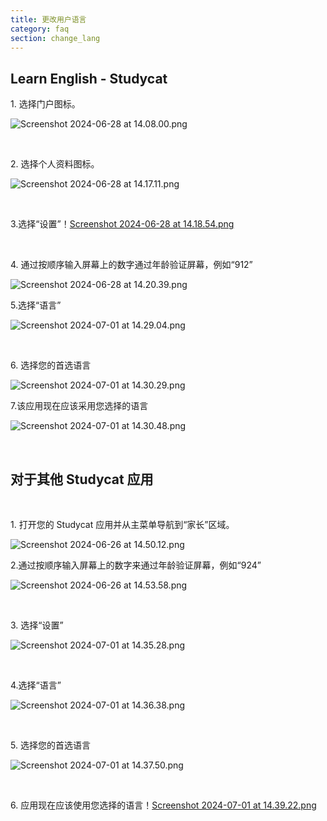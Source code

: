 ```yaml
---
title: 更改用户语言
category: faq
section: change_lang
---
```

## Learn English \- Studycat

1\. 选择门户图标。

![Screenshot 2024-06-28 at 14.08.00.png](https://help.Studycat.com/hc/article_attachments/34476207796761)

 

2\. 选择个人资料图标。

![Screenshot 2024-06-28 at 14.17.11.png](https://help.Studycat.com/hc/article_attachments/34476207805465)

 

3\.​​选择“设置”！[Screenshot 2024-06-28 at 14.18.54.png](https://help.Studycat.com/hc/article_attachments/34476197946521)

 

4\. 通过按顺序输入屏幕上的数字通过年龄验证屏幕，例如“912”

![Screenshot 2024-06-28 at 14.20.39.png](https://help.Studycat.com/hc/article_attachments/34476207809817)

5\.选择“语言”

![Screenshot 2024-07-01 at 14.29.04.png](https://help.Studycat.com/hc/article_attachments/34476207810969)

 

6\. 选择您的首选语言

​![Screenshot 2024-07-01 at 14.30.29.png](https://help.Studycat.com/hc/article_attachments/34476197954841)

7\.该应用现在应该采用您选择的语言

![Screenshot 2024-07-01 at 14.30.48.png](https://help.Studycat.com/hc/article_attachments/34476207816729)

 

## 对于其他 Studycat 应用

 

1\. 打开您的 Studycat 应用并从主菜单导航到“家长”区域。

![Screenshot 2024-06-26 at 14.50.12.png](https://help.Studycat.com/hc/article_attachments/34476197959449)

2\.通过按顺序输入屏幕上的数字来通过年龄验证屏幕，例如“924”

![Screenshot 2024-06-26 at 14.53.58.png](https://help.Studycat.com/hc/article_attachments/34476197961241)

 

3\. 选择“设置”

![Screenshot 2024-07-01 at 14.35.28.png](https://help.Studycat.com/hc/article_attachments/34476207824025)

 

4\.选择“语言”

![Screenshot 2024-07-01 at 14.36.38.png](https://help.Studycat.com/hc/article_attachments/34476207825689)

 

5\. 选择您的首选语言

![Screenshot 2024-07-01 at 14.37.50.png](https://help.Studycat.com/hc/article_attachments/34476207831705)

 

6\. 应用现在应该使用您选择的语言！[Screenshot 2024-07-01 at 14.39.22.png](https://help.Studycat.com/hc/article_attachments/34476197982617)
